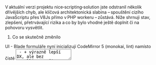 V aktuální verzi projektu nice‑scripting‑solution jste odstranil několik dřívějších chyb, ale klíčová architektonická slabina – spouštění cizího JavaScriptu přes V8Js přímo v PHP workeru – zůstává. Níže shrnuji stav, zlepšení, přetrvávající rizika a co by bylo vhodné ještě doplnit či na pohovoru vysvětlit.

1) Co se skutečně změnilo

UI - Blade formuláře nyní inicializují CodeMirror 5 (monokai, lint) namísto čisté <textarea> - + výrazně lepší DX, ale bez IntelliSense či diffu verzí
Konfigurace - Všechny limity (timeout, RAM, regex blacklist …) sjednoceny v config/scripting.php - + přehledné, 12‑factor‑ready
ACL - Přibyl balíček spatie/laravel‑permission a policy ScriptPolicy - + dobrý základ pro RBAC
Testy - K projektu jsou tři PHPUnit testy; běží lokálně, ale žádná CI pipeline ani Dockerfile tu není - ± pokrok, ale bez automatické kontroly

Poznámka: v archivu chybí deklarovaný ResourceMonitorService, .github/workflows/* i Docker kontejner. Proto některé dříve deklarované funkce pořád neběží.

2) Hlavní slabá místa

2.1 V8Js uvnitř PHP procesu
- V8Js sdílí paměť a CPU se zbytkem aplikace. Nekonečná smyčka (while(true){}) nebo masivní alokace mohou worker shodit navzdory soft‑limitům
- PECL modul má dlouhé prodlevy při podpoře nových verzí PHP – přechod na 8.4/8.5 může být zablokovaný týdny

2.2 Bez OS‑level sandboxu
- V repozitáři není Dockerfile ani cgroups limity. Bez --memory / --cpus může jeden skript vyčerpat celý pod

2.3 Regex‑ová validace kódu
- ScriptSecurityService používá jen regulární výrazy; robustnější AST analýza nebo byte‑code whitelist chybí, takže sofistikovanější payload projde.

2.4 Chybějící verze & rollback
- DB sice ukládá skripty, ale UI ani API neumí diff a vratné verze; hrozí, že chybná úprava hned zasáhne produkci.

2.5 Observabilita
- Nenašel jsem Prometheus/Loki integraci ani Laravel Horizon dashboard; bez metrik je obtížné včas poznat runaway skript

3) Otázky, které je ještě potřeba dovyjasnit
- Runtime isolace – zůstane V8Js v PHP, nebo plánujete side‑car (Deno/Wasm)?
Deno má výchozí „deny‑all“ permission model a granulární flagy --allow‑net, --allow‑read
- Kvóty & billing – měříme CPU‑sekundy / RAM podle klienta?
- Revize & CI gate – projde každý skript statickou analýzou + testy, nebo může klient rovnou deploynout?
- Secret management – kde skripty berou API tóny?
- Budoucí jazyky – počítá se s Python/Lua přes Wasm, nebo zůstane jen JS?

4) Doporučené další kroky
- 	Oddělit runtime do side‑car (např. Deno nebo Wasm) a nastavit cgroups limity (přínos: Tvrdé omezení CPU/RAM, eliminace RCE v FPM)
- 	Přidat CI workflow (build, test, Larastan) a Dockerfile (přínos: Automatická kontrola kvality & repro­dukovatelné deploye)
- 	Implementovat AST validator místo regexů (přínos: Spolehlivější zachycení škodlivých patternů)
- 	V UI přejít z CodeMirror na Monaco (plné IntelliSense) nebo aspoň diff & rollback (přínos: Lepší DX, méně chyb)
- Zapojit Prometheus + Grafana pro skriptové metriky (přínos: Rychlejší reakce na runaway skripty)

5) Shrnutí

- Projekt je dnes funkční MVP – má centralizovanou konfiguraci, práva přes spatie/laravel‑permission, CodeMirror editor a základní testy. Pro reálný provoz ale chybí tvrdá izolace runtime, OS‑limity, CI/CD pipeline a verzování skriptů.